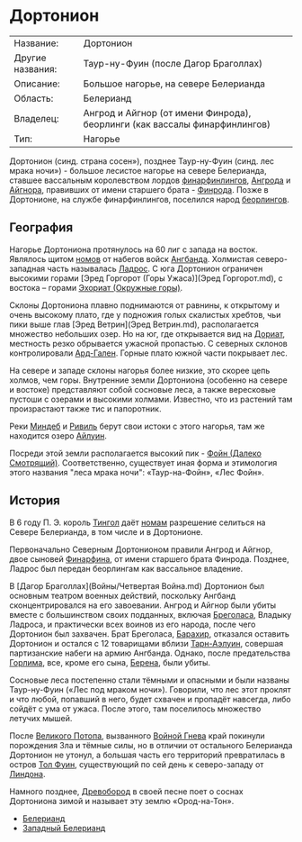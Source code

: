 # Дортонион

|                   |                                       |
|-------------------|---------------------------------------|
|Название:          |Дортонион                              |
|Другие названия:   |Таур-ну-Фуин (после Дагор Браголлах)   |
|Описание:          |Большое нагорье, на севере Белерианда  |
|Область:           |Белерианд                              |
|Владелец:          |Ангрод и Айгнор (от имени Финрода), беорлинги (как вассалы финарфинлингов) |
|Тип:               |Нагорье                                |

Дортонион (синд. страна сосен»), позднее Таур-ну-Фуин (синд. лес мрака ночи») -
большое лесистое нагорье на севере Белерианда, ставшее вассальным королевством
лордов [финарфинлингов](Народы/финарфинлинги.md), [Ангрода](Личности/Ангрод.md)
и [Айгнора](Личности/Айгнор.md), правивших от имени старшего брата -
[Финрода](Личности/Финрод.md). Позже в Дортонионе, на службе финарфинлингов,
поселился народ [беорлингов](Народы/беорлинги.md).

## География

Нагорье Дортониона протянулось на 60 лиг с запада на восток. Являлось щитом
[номов](Народы/номы.md) от набегов войск [Ангбанда](Ангбанд.md). Холмистая
северо-западная часть называлась [Ладрос](Ладрос.md). С юга Дортонион ограничен
высокими горами [Эред Горгорот (Горы Ужаса)](Эред Горгорот.md), с востока –
горами [Эхориат (Окружные горы)](Эхориат.md).

Склоны Дортониона плавно  поднимаются от равнины, к открытому и очень высокому
плато, где у подножия голых скалистых хребтов, чьи пики выше глав
[Эред Ветрин](Эред Ветрин.md), располагается множество небольших озер. Но на
юг, где открывается вид на [Дориат](Дориат.md), местность резко обрывается
ужасной пропастью. С северных склонов контролировали [Ард-Гален](Ард-Гален.md).
Горные плато южной части покрывает лес.

На севере и западе склоны нагорья более низкие, это скорее цепь холмов, чем
горы. Внутренние земли Дортониона (особенно на севере и востоке) представляют
собой сосновые леса, а также вересковые пустоши с озерами и высокими холмами.
Известно, что из растений там произрастают также тис и папоротник.

Реки [Миндеб](Реки/Миндеб.md) и [Ривиль](Реки/Ривиль.md) берут свои истоки с этого
нагорья, там же находится озеро [Айлуин](Айлуин.md).

Посреди этой земли располагается высокий пик -
[Фойн (Далеко Смотрящий)](Фойн.md). Соответственно, существует иная форма и
этимология этого названия "леса мрака ночи": «Таур-на-Фойн», «Лес Фойн».

## История

В 6 году П. Э. король [Тингол](Личности/Тингол.md) даёт [номам](Народы/номы.md)
разрешение селиться на Севере Белерианда, в том числе и в Дортонионе.

Первоначально Северным Дортонионом правили Ангрод и Айгнор, двое сыновей
[Финарфина](Личности/Финарфин.md), от имени старшего брата Финрода. Позднее,
Ладрос был передан беорлингам как вассальное владение.

В [Дагор Браголлах](Войны/Четвертая Война.md) Дортонион был основным театром
военных действий, поскольку Ангбанд сконцентрировался на его завоевании. Ангрод
и Айгнор были убиты вместе с большинством своих подданных, включая
[Бреголаса](Личности/Бреголас.md), Владыку Ладроса, и практически всех воинов
из его народа, после чего Дортонион был захвачен. Брат Бреголаса,
[Барахир](Личности/Барахир.md), отказался оставить Дортонион и остался с 12
товарищами вблизи [Тарн-Аэлуин](Айлуин.md), совершая партизанские набеги на
армию Ангбанда. Однако, после предательства [Горлима](Личности/Горлим.md),
все, кроме его сына, [Берена](Личности/Берен.md), были убиты.

Сосновые леса постепенно стали тёмными и опасными и были названы Таур-ну-Фуин
(«Лес под мраком ночи»). Говорили, что лес этот проклят и что любой, попавший в
него, будет схвачен и пропадёт навсегда, либо сойдёт с ума от ужаса. После
этого, там поселилось множество летучих мышей.

После [Великого Потопа](), вызванного [Войной Гнева]() край покинули порождения
Зла и тёмные силы, но в отличии от остального Белерианда Дортонион не утонул, а
большая часть его территорий превратилась в остров [Тол Фуин](), существующий по
сей день к северо-западу от [Линдона]().

Намного позднее, [Древобород]() в своей песне поет о соснах Дортониона зимой и
называет эту землю «Ород-на-Тон».


*   [Белерианд](index.md)
*   [Западный Белерианд](Западный%20Белерианд.md)
